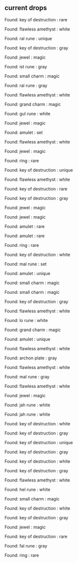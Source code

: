## current drops

Found: key of destruction : rare
Found: flawless amethyst : white
Found: ral rune : unique
Found: key of destruction : gray
Found: jewel : magic
Found: ist rune : gray
Found: small charm : magic
Found: ral rune : gray
Found: flawless amethyst : white
Found: grand charm : magic
Found: gul rune : white
Found: jewel : magic
Found: amulet : set
Found: flawless amethyst : white
Found: jewel : magic
Found: ring : rare
Found: key of destruction : unique
Found: flawless amethyst : white
Found: key of destruction : rare
Found: key of destruction : gray
Found: jewel : magic
Found: jewel : magic
Found: amulet : rare
Found: amulet : rare
Found: ring : rare
Found: key of destruction : white
Found: mal rune : set
Found: amulet : unique
Found: small charm : magic
Found: small charm : magic
Found: key of destruction : gray
Found: flawless amethyst : white
Found: lo rune : white
Found: grand charm : magic
Found: amulet : unique
Found: flawless amethyst : white
Found: archon plate : gray
Found: flawless amethyst : white
Found: mal rune : gray
Found: flawless amethyst : white
Found: jewel : magic
Found: jah rune : white
Found: jah rune : white
Found: key of destruction : white
Found: key of destruction : gray
Found: key of destruction : unique
Found: key of destruction : gray
Found: key of destruction : white
Found: key of destruction : gray
Found: flawless amethyst : white
Found: hel rune : white
Found: small charm : magic
Found: key of destruction : white
Found: key of destruction : gray
Found: jewel : magic
Found: key of destruction : rare
Found: fal rune : gray
Found: ring : rare
